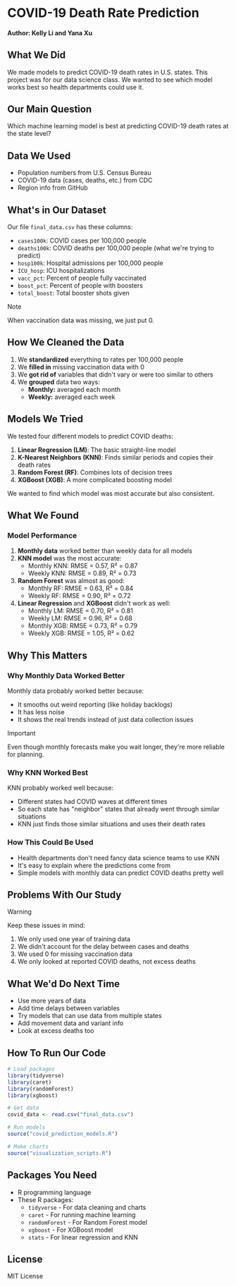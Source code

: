 # COVID-19 Death Rate Prediction
#### Author: Kelly Li and Yana Xu
## What We Did
We made models to predict COVID-19 death rates in U.S. states. This project was for our data science class. We wanted to see which model works best so health departments could use it.

## Our Main Question
Which machine learning model is best at predicting COVID-19 death rates at the state level?

## Data We Used
- Population numbers from U.S. Census Bureau
- COVID-19 data (cases, deaths, etc.) from CDC
- Region info from GitHub

## What's in Our Dataset
Our file `final_data.csv` has these columns:
- `cases100k`: COVID cases per 100,000 people
- `deaths100k`: COVID deaths per 100,000 people (what we're trying to predict)
- `hosp100k`: Hospital admissions per 100,000 people
- `ICU_hosp`: ICU hospitalizations
- `vacc_pct`: Percent of people fully vaccinated
- `boost_pct`: Percent of people with boosters
- `total_boost`: Total booster shots given

> [!NOTE]
> When vaccination data was missing, we just put 0.

## How We Cleaned the Data
1. We **standardized** everything to rates per 100,000 people
2. We **filled in** missing vaccination data with 0
3. We **got rid of** variables that didn't vary or were too similar to others
4. We **grouped** data two ways:
   - **Monthly:** averaged each month
   - **Weekly:** averaged each week

## Models We Tried
We tested four different models to predict COVID deaths:

1. **Linear Regression (LM)**: The basic straight-line model
2. **K-Nearest Neighbors (KNN)**: Finds similar periods and copies their death rates
3. **Random Forest (RF)**: Combines lots of decision trees 
4. **XGBoost (XGB)**: A more complicated boosting model

We wanted to find which model was most accurate but also consistent.

## What We Found

### Model Performance

1. **Monthly data** worked better than weekly data for all models
2. **KNN model** was the most accurate:
   - Monthly KNN: RMSE = 0.57, R² = 0.87
   - Weekly KNN: RMSE = 0.89, R² = 0.73
3. **Random Forest** was almost as good:
   - Monthly RF: RMSE = 0.63, R² = 0.84
   - Weekly RF: RMSE = 0.90, R² = 0.72
4. **Linear Regression** and **XGBoost** didn't work as well:
   - Monthly LM: RMSE = 0.70, R² = 0.81
   - Weekly LM: RMSE = 0.96, R² = 0.68
   - Monthly XGB: RMSE = 0.73, R² = 0.79
   - Weekly XGB: RMSE = 1.05, R² = 0.62

## Why This Matters

### Why Monthly Data Worked Better
Monthly data probably worked better because:
- It smooths out weird reporting (like holiday backlogs)
- It has less noise
- It shows the real trends instead of just data collection issues

> [!IMPORTANT]
> Even though monthly forecasts make you wait longer, they're more reliable for planning.

### Why KNN Worked Best
KNN probably worked well because:
- Different states had COVID waves at different times
- So each state has "neighbor" states that already went through similar situations
- KNN just finds those similar situations and uses their death rates

### How This Could Be Used
- Health departments don't need fancy data science teams to use KNN
- It's easy to explain where the predictions come from
- Simple models with monthly data can predict COVID deaths pretty well

## Problems With Our Study

> [!WARNING]
> Keep these issues in mind:

1. We only used one year of training data
2. We didn't account for the delay between cases and deaths
3. We used 0 for missing vaccination data
4. We only looked at reported COVID deaths, not excess deaths

## What We'd Do Next Time
- Use more years of data
- Add time delays between variables
- Try models that can use data from multiple states
- Add movement data and variant info
- Look at excess deaths too

## How To Run Our Code

```r
# Load packages
library(tidyverse)
library(caret)
library(randomForest)
library(xgboost)

# Get data
covid_data <- read.csv("final_data.csv")

# Run models
source("covid_prediction_models.R")

# Make charts
source("visualization_scripts.R")
```

## Packages You Need
- R programming language
- These R packages:
  - `tidyverse` - For data cleaning and charts
  - `caret` - For running machine learning
  - `randomForest` - For Random Forest model
  - `xgboost` - For XGBoost model
  - `stats` - For linear regression and KNN

## License
MIT License

